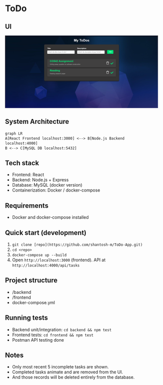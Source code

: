 # ToDo 

## UI

![App UI](./Overview.png)

## System Architecture

```mermaid
graph LR
A[React Frontend localhost:3000] <--> B[Node.js Backend localhost:4000]
B <--> C[MySQL DB localhost:5432]
```

## Tech stack

- Frontend: React
- Backend: Node.js + Express
- Database: MySQL (docker version)
- Containerization: Docker / docker-compose

## Requirements

- Docker and docker-compose installed

## Quick start (development)

1. `git clone [repo](https://github.com/shantosh-m/ToDo-App.git)`
2. `cd <repo>`
3. `docker-compose up --build`
4. Open `http://localhost:3000` (frontend). API at `http://localhost:4000/api/tasks`

## Project structure

- /backend
- /frontend
- docker-compose.yml

## Running tests

- Backend unit/integration: `cd backend && npm test`
- Frontend tests: `cd frontend && npm test`
- Postman API testing done

## Notes

- Only most recent 5 incomplete tasks are shown.
- Completed tasks animate and are removed from the UI.
- And those records will be deleted entirely from the database.
